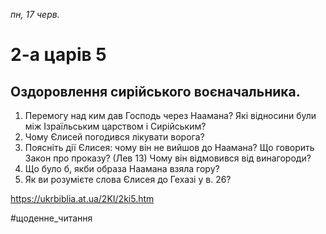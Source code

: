 
_пн, 17 черв._

# 2-а царів 5

## Оздоровлення сирійського воєначальника.
1. Перемогу над ким дав Господь через Наамана? Які відносини були між Ізраїльським царством і Сирійським?
2. Чому Єлисей погодився лікувати ворога?
3. Поясніть дії Єлисея: чому він не вийшов до Наамана? Що говорить Закон про проказу? (Лев 13) Чому він відмовився від винагороди?
4. Що було б, якби образа Наамана взяла гору?
5. Як ви розумієте слова Єлисея до Гехазі у в. 26?

https://ukrbiblia.at.ua/2KI/2ki5.htm 

#щоденне_читання
